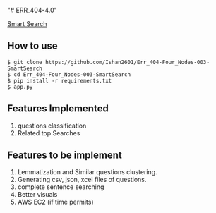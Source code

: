 "# ERR_404-4.0" 

[Smart Search](https://smart-search-app.herokuapp.com/)

## How to use
```
$ git clone https://github.com/Ishan2601/Err_404-Four_Nodes-003-SmartSearch
$ cd Err_404-Four_Nodes-003-SmartSearch 
$ pip install -r requirements.txt
$ app.py
```
## Features Implemented
1. questions classification
2. Related top Searches

## Features to be implement 
1. Lemmatization and Similar questions clustering.
2. Generating csv, json, xcel files of questions.
3. complete sentence searching
4. Better visuals
5. AWS EC2 (if time permits)
